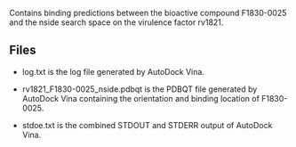 Contains binding predictions between the bioactive compound F1830-0025 and the nside search space on the virulence factor rv1821.

## Files

- log.txt is the log file generated by AutoDock Vina.

- rv1821_F1830-0025_nside.pdbqt is the PDBQT file generated by AutoDock Vina containing the orientation and binding location of F1830-0025.

- stdoe.txt is the combined STDOUT and STDERR output of AutoDock Vina.

